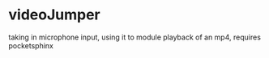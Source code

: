 # videoJumper
taking in microphone input, using it to module playback of an mp4, requires pocketsphinx
